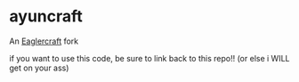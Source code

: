 # ayuncraft

An [Eaglercraft](https://github.com/LAX1DUDE/eaglercraft) fork

if you want to use this code, be sure to link back to this repo!! (or else i WILL get on your ass)
